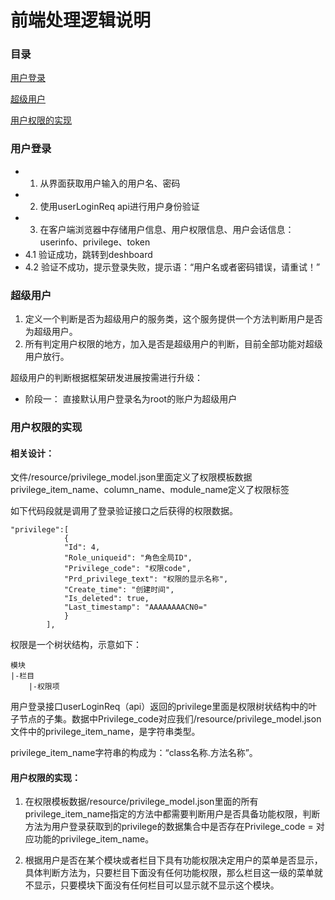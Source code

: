 # 前端处理逻辑说明  

### 目录
[用户登录](#userLogin)

[超级用户](#superUser)

[用户权限的实现](#userPrivilege)


<a id="userLogin" name="userLogin"></a>

### 用户登录

* 1. 从界面获取用户输入的用户名、密码
* 2. 使用userLoginReq  api进行用户身份验证
* 3. 在客户端浏览器中存储用户信息、用户权限信息、用户会话信息：userinfo、privilege、token
* 4.1 验证成功，跳转到deshboard
* 4.2 验证不成功，提示登录失败，提示语：“用户名或者密码错误，请重试！”

<a id="superUser" name="superUser"></a>

### 超级用户

1. 定义一个判断是否为超级用户的服务类，这个服务提供一个方法判断用户是否为超级用户。
2. 所有判定用户权限的地方，加入是否是超级用户的判断，目前全部功能对超级用户放行。

超级用户的判断根据框架研发进展按需进行升级：
* 阶段一： 直接默认用户登录名为root的账户为超级用户


<a id="userPrivilege" name="userPrivilege"></a>

### 用户权限的实现

#### 相关设计： 
文件/resource/privilege_model.json里面定义了权限模板数据
privilege_item_name、column_name、module_name定义了权限标签

如下代码段就是调用了登录验证接口之后获得的权限数据。
```
"privilege":[
            {
            "Id": 4,
            "Role_uniqueid": "角色全局ID",
            "Privilege_code": "权限code",
            "Prd_privilege_text": "权限的显示名称",
            "Create_time": "创建时间",
            "Is_deleted": true,
            "Last_timestamp": "AAAAAAAACN0="
            }
        ],
```

权限是一个树状结构，示意如下：
```
模块
|-栏目
    |-权限项
```

用户登录接口userLoginReq（api）返回的privilege里面是权限树状结构中的叶子节点的子集。数据中Privilege_code对应我们/resource/privilege_model.json文件中的privilege_item_name，是字符串类型。

privilege_item_name字符串的构成为：“class名称.方法名称”。

#### 用户权限的实现：
1. 在权限模板数据/resource/privilege_model.json里面的所有privilege_item_name指定的方法中都需要判断用户是否具备功能权限，判断方法为用户登录获取到的privilege的数据集合中是否存在Privilege_code = 对应功能的privilege_item_name。

2. 根据用户是否在某个模块或者栏目下具有功能权限决定用户的菜单是否显示，具体判断方法为，只要栏目下面没有任何功能权限，那么栏目这一级的菜单就不显示，只要模块下面没有任何栏目可以显示就不显示这个模块。

